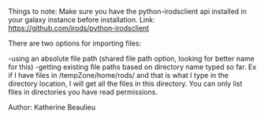 Things to note:
Make sure you have the python-irodsclient api installed in your galaxy instance before installation.
Link: https://github.com/irods/python-irodsclient

There are two options for importing files:

-using an absolute file path (shared file path option, looking for better name for this)
-getting existing file paths based on directory name typed so far. Ex if I have files in /tempZone/home/rods/ and that is what
I type in the directory location, I will get all the files in this directory. You can only list files in directories you
have read permissions.


Author: Katherine Beaulieu

